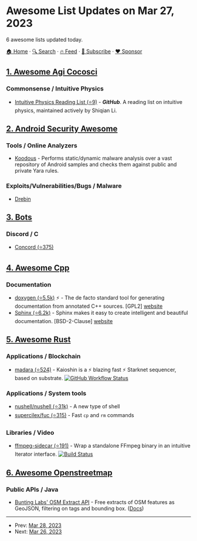 # Awesome List Updates on Mar 27, 2023

6 awesome lists updated today.

[🏠 Home](/README.md) · [🔍 Search](https://www.trackawesomelist.com/search/) · [🔥 Feed](https://www.trackawesomelist.com/rss.xml) · [📮 Subscribe](https://trackawesomelist.us17.list-manage.com/subscribe?u=d2f0117aa829c83a63ec63c2f&id=36a103854c) · [❤️  Sponsor](https://github.com/sponsors/theowenyoung)



## [1. Awesome Agi Cocosci](/content/YuzheSHI/awesome-agi-cocosci/README.md)

### Commonsense / Intuitive Physics

*   [Intuitive Physics Reading List (⭐9)](https://github.com/lishiqianhugh/Intuitive_Physics_Reading_List) - ***GitHub***. A reading list on intuitive physics, maintained actively by Shiqian Li.

## [2. Android Security Awesome](/content/ashishb/android-security-awesome/README.md)

### Tools / Online Analyzers

*   [Koodous](https://koodous.com) - Performs static/dynamic malware analysis over a vast repository of Android samples and checks them against public and private Yara rules.

### Exploits/Vulnerabilities/Bugs / Malware

*   [Drebin](https://www.sec.tu-bs.de/~danarp/drebin/)

## [3. Bots](/content/hackerkid/bots/README.md)

### Discord / C

*   [Concord (⭐375)](https://github.com/Cogmasters/concord)

## [4. Awesome Cpp](/content/fffaraz/awesome-cpp/README.md)

### Documentation

*   [doxygen (⭐5.5k)](https://github.com/doxygen/doxygen) :zap: - The de facto standard tool for generating documentation from annotated C++ sources. \[GPL2] [website](https://www.doxygen.org)
*   [Sphinx (⭐6.2k)](https://github.com/sphinx-doc/sphinx) - Sphinx makes it easy to create intelligent and beautiful documentation. \[BSD-2-Clause] [website](https://www.sphinx-doc.org)

## [5. Awesome Rust](/content/rust-unofficial/awesome-rust/README.md)

### Applications / Blockchain

*   [madara (⭐524)](https://github.com/keep-starknet-strange/madara) - Kaioshin is a ⚡ blazing fast ⚡ Starknet sequencer, based on substrate. [![GitHub Workflow Status](https://github.com/keep-starknet-strange/madara/actions/workflows/test.yml/badge.svg)](https://github.com/keep-starknet-strange/madara/actions/workflows/test.yml)

### Applications / System tools

*   [nushell/nushell (⭐31k)](https://github.com/nushell/nushell) - A new type of shell
*   [supercilex/fuc (⭐315)](https://github.com/supercilex/fuc) - Fast `cp` and `rm` commands

### Libraries / Video

*   [ffmpeg-sidecar (⭐191)](https://github.com/nathanbabcock/ffmpeg-sidecar) - Wrap a standalone FFmpeg binary in an intuitive Iterator interface. [![Build Status](https://github.com/nathanbabcock/ffmpeg-sidecar/actions/workflows/rust.yml/badge.svg)](https://github.com/nathanbabcock/ffmpeg-sidecar/actions/workflows/rust.yml)

## [6. Awesome Openstreetmap](/content/osmlab/awesome-openstreetmap/README.md)

### Public APIs / Java

*   [Bunting Labs' OSM Extract API](https://buntinglabs.com/solutions/openstreetmap-extracts) - Free extracts of OSM features as GeoJSON, filtering on tags and bounding box. ([Docs](https://docs.buntinglabs.com/openstreetmap-api/extract))

---

- Prev: [Mar 28, 2023](/content/2023/03/28/README.md)
- Next: [Mar 26, 2023](/content/2023/03/26/README.md)